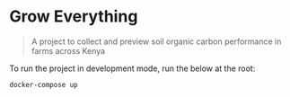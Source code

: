 # Grow Everything

> A project to collect and preview soil organic carbon performance in farms across Kenya


To run the project in development mode, run the below at the root:

```bash
docker-compose up 
```